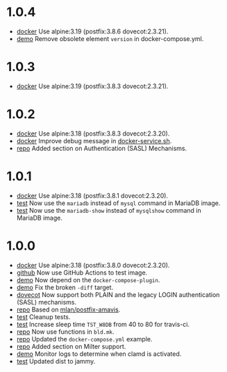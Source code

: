 # 1.0.4

- [docker](Makefile) Use alpine:3.19 (postfix:3.8.6 dovecot:2.3.21).
- [demo](demo/docker-compose.yml) Remove obsolete element `version` in docker-compose.yml.

# 1.0.3

- [docker](Makefile) Use alpine:3.19 (postfix:3.8.3 dovecot:2.3.21).

# 1.0.2

- [docker](Makefile) Use alpine:3.18 (postfix:3.8.3 dovecot:2.3.20).
- [docker](src/docker) Improve debug message in [docker-service.sh](src/docker/bin/docker-service.sh).
- [repo](README.md) Added section on Authentication (SASL) Mechanisms.

# 1.0.1

- [docker](Makefile) Use alpine:3.18 (postfix:3.8.1 dovecot:2.3.20).
- [test](test/Makefile) Now use the `mariadb` instead of `mysql` command in MariaDB image.
- [test](demo/Makefile) Now use the `mariadb-show` instead of `mysqlshow` command in MariaDB image.

# 1.0.0

- [docker](Makefile) Use alpine:3.18 (postfix:3.8.0 dovecot:2.3.20).
- [github](.github/workflows/testimage.yml) Now use GitHub Actions to test image.
- [demo](demo/Makefile) Now depend on the `docker-compose-plugin`.
- [demo](demo/Makefile) Fix the broken `-diff` target.
- [dovecot](src/dovecot/entry.d/10-dovecot-common) Now support both PLAIN and the legacy LOGIN authentication (SASL) mechanisms.
- [repo](.) Based on [mlan/postfix-amavis](https://github.com/mlan/docker-postfix).
- [test](test) Cleanup tests.
- [test](test/Makefile) Increase sleep time `TST_W8DB` from 40 to 80 for travis-ci.
- [repo](Makefile) Now use functions in `bld.mk`.
- [repo](README.md) Updated the `docker-compose.yml` example.
- [repo](README.md) Added section on Milter support.
- [demo](demo/Makefile) Monitor logs to determine when clamd is activated.
- [test](.travis.yml) Updated dist to jammy.
